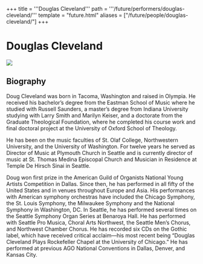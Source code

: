 +++
title = '''Douglas Cleveland'''
path = '''/future/performers/douglas-cleveland/'''
template = "future.html"
aliases = ["/future/people/douglas-cleveland/"]
+++

<h1>Douglas Cleveland</h1>

<img class="speaker-photo" src="https://custom.cvent.com/C3A4539B19F74ABCB6FCE437F6BC0A74/files/event/910aaf2914d44586a56fbd0b3b2c31c0/4ee2bd2e09c345f1a40023a162b64aac.png">
<h2>Biography</h2>
<p>Doug Cleveland was born in Tacoma, Washington and raised in Olympia. He received his bachelor’s degree from the Eastman School of Music where he studied with Russell Saunders, a master’s degree from Indiana University studying with Larry Smith and Marilyn Keiser, and a doctorate from the Graduate Theological Foundation, where he completed his course work and final doctoral project at the University of Oxford School of Theology. 

He has been on the music faculties of St. Olaf College, Northwestern University, and the University of Washington. For twelve years he served as Director of Music at Plymouth Church in Seattle and is currently director of music at St. Thomas Medina Episcopal Church and Musician in Residence at Temple De Hirsch Sinai in Seattle. 

Doug won first prize in the American Guild of Organists National Young Artists Competition in Dallas. Since then, he has performed in all fifty of the United States and in venues throughout Europe and Asia. His performances with American symphony orchestras have included the Chicago Symphony, the St. Louis Symphony, the Milwaukee Symphony and the National Symphony in Washington, DC. In Seattle, he has performed several times on the Seattle Symphony Organ Series at Benaroya Hall. He has performed with Seattle Pro Musica, Choral Arts Northwest, the Seattle Men’s Chorus, and Northwest Chamber Chorus. He has recorded six CDs on the Gothic label, which have received critical acclaim—his most recent being “Douglas Cleveland Plays Rockefeller Chapel at the University of Chicago.”  He has performed at previous AGO National Conventions in Dallas, Denver, and Kansas City.</p>


